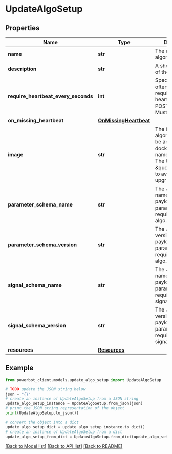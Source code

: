 # UpdateAlgoSetup


## Properties

Name | Type | Description | Notes
------------ | ------------- | ------------- | -------------
**name** | **str** | The name of the algorithm | [optional] 
**description** | **str** | A short description of the algorithm | [optional] 
**require_heartbeat_every_seconds** | **int** | Specifies how often the algorithm requires a heartbeat via POST/.../heartbeat. Must be &gt; 0 | [optional] 
**on_missing_heartbeat** | [**OnMissingHeartbeat**](OnMissingHeartbeat.md) |  | [optional] 
**image** | **str** | The image of the algorithm, this can be any valid docker image name with a tag. The tag can not be \&quot;latest\&quot; to avoid accidental upgrades. | [optional] 
**parameter_schema_name** | **str** | The JSON schema name for the payload of object parameters required by the algo. | [optional] 
**parameter_schema_version** | **str** | The JSON schema version for the payload of object parameters required by the algo. | [optional] 
**signal_schema_name** | **str** | The JSON schema name for the payload of object parameters required by signals. | [optional] 
**signal_schema_version** | **str** | The JSON schema version for the payload of object parameters required by the signals. | [optional] 
**resources** | [**Resources**](Resources.md) |  | [optional] 

## Example

```python
from powerbot_client.models.update_algo_setup import UpdateAlgoSetup

# TODO update the JSON string below
json = "{}"
# create an instance of UpdateAlgoSetup from a JSON string
update_algo_setup_instance = UpdateAlgoSetup.from_json(json)
# print the JSON string representation of the object
print(UpdateAlgoSetup.to_json())

# convert the object into a dict
update_algo_setup_dict = update_algo_setup_instance.to_dict()
# create an instance of UpdateAlgoSetup from a dict
update_algo_setup_from_dict = UpdateAlgoSetup.from_dict(update_algo_setup_dict)
```
[[Back to Model list]](../README.md#documentation-for-models) [[Back to API list]](../README.md#documentation-for-api-endpoints) [[Back to README]](../README.md)


